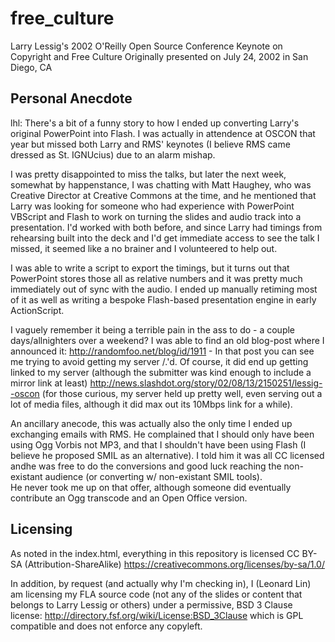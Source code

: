 free_culture
============

Larry Lessig's 2002 O'Reilly Open Source Conference Keynote on Copyright and Free Culture
Originally presented on July 24, 2002 in San Diego, CA


Personal Anecdote
-----------------
lhl: There's a bit of a funny story to how I ended up converting Larry's original PowerPoint into Flash.
I was actually in attendence at OSCON that year but missed both Larry and RMS' keynotes (I believe RMS
came dressed as St. IGNUcius) due to an alarm mishap.

I was pretty disappointed to miss the talks, but later the next week, somewhat by happenstance, I was 
chatting with Matt Haughey, who was Creative Director at Creative Commons at the time, and he mentioned that
Larry was looking for someone who had experience with PowerPoint VBScript and Flash to work on turning the 
slides and audio track into a presentation.  I'd worked with both before, and since Larry had timings from
rehearsing built into the deck and I'd get immediate access to see the talk I missed, it seemed like a no
brainer and I volunteered to help out.

I was able to write a script to export the timings, but it turns out that PowerPoint stores those all as
relative numbers and it was pretty much immediately out of sync with the audio.  I ended up manually 
retiming most of it as well as writing a bespoke Flash-based presentation engine in early ActionScript.

I vaguely remember it being a terrible pain in the ass to do - a couple days/allnighters over a weekend?
I was able to find an old blog-post where I announced it: http://randomfoo.net/blog/id/1911 - In that 
post you can see me trying to avoid getting my server /.'d.  Of course, it did end up getting linked to
my server (although the submitter was kind enough to include a mirror link at least)
http://news.slashdot.org/story/02/08/13/2150251/lessig--oscon (for those curious, my server held up pretty
well, even serving out a lot of media files, although it did max out its 10Mbps link for a while).

An ancillary anecode, this was actually also the only time I ended up exchanging emails with RMS. He 
complained that I should only have been using Ogg Vorbis not MP3, and that I shouldn't have been using Flash 
(I believe he proposed SMIL as an alternative).  I told him it was all CC licensed andhe was free to do the 
conversions and good luck reaching the non-existant audience (or converting w/ non-existant SMIL tools).  
He never took me up on that offer, although someone did eventually contribute an Ogg transcode and an
Open Office version.


Licensing
---------
As noted in the index.html, everything in this repository is licensed CC BY-SA (Attribution-ShareAlike)
https://creativecommons.org/licenses/by-sa/1.0/

In addition, by request (and actually why I'm checking in), I (Leonard Lin) am licensing my FLA source code
(not any of the slides or content that belongs to Larry Lessig or others) under a permissive, BSD 3 Clause
license: http://directory.fsf.org/wiki/License:BSD_3Clause which is GPL compatible and does not enforce any
copyleft.
